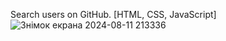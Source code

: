 Search users on GitHub. [HTML, CSS, JavaScript]
![Знімок екрана 2024-08-11 213336](https://github.com/user-attachments/assets/28e51ab6-ae95-4633-bc22-cd84a6a1c84b)
